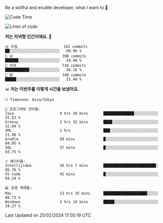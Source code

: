 Be a skillful and erudite developer, what I want to.👶

<!--START_SECTION:waka-->
![Code Time](http://img.shields.io/badge/Code%20Time-448%20hrs%2025%20mins-blue)

![Lines of code](https://img.shields.io/badge/%EC%A0%80%EB%8A%94%20%EC%97%AC%ED%83%9C%EA%B9%8C%EC%A7%80%20-756.9%20thousand%20%EC%A4%84%EC%9D%98%20%EC%BD%94%EB%93%9C%EB%A5%BC%20%EC%9E%91%EC%84%B1%ED%96%88%EC%96%B4%EC%9A%94.-blue)

**저는 저녁형 인간이에요. 🦉** 

```text
🌞 아침                     162 commits         ██░░░░░░░░░░░░░░░░░░░░░░░   09.96 % 
🌆 낮　                     398 commits         ██████░░░░░░░░░░░░░░░░░░░   24.48 % 
🌃 저녁                     718 commits         ███████████░░░░░░░░░░░░░░   44.16 % 
🌙 밤　                     348 commits         █████░░░░░░░░░░░░░░░░░░░░   21.40 % 
```


📊 **저는 이번주를 이렇게 시간을 보냈어요.** 

```text
🕑︎ Timezone: Asia/Tokyo

💬 프로그래밍 언어들: 
Java                     9 hrs 20 mins       ██████████████░░░░░░░░░░░   55.52 % 
Groovy                   2 hrs 31 mins       ████░░░░░░░░░░░░░░░░░░░░░   15.04 % 
XML                      2 hrs               ███░░░░░░░░░░░░░░░░░░░░░░   11.98 % 
Gradle                   50 mins             █░░░░░░░░░░░░░░░░░░░░░░░░   04.95 % 
SQL                      37 mins             █░░░░░░░░░░░░░░░░░░░░░░░░   03.75 % 

🔥 에디터들: 
Intellijidea             16 hrs 7 mins       ████████████████████████░   95.76 % 
VS Code                  42 mins             █░░░░░░░░░░░░░░░░░░░░░░░░   04.24 % 

💻 운영 체제들: 
Mac                      13 hrs 35 mins      ████████████████████░░░░░   80.73 % 
Windows                  3 hrs 14 mins       █████░░░░░░░░░░░░░░░░░░░░   19.27 % 
```


 Last Updated on 25/02/2024 17:05:19 UTC
<!--END_SECTION:waka-->
